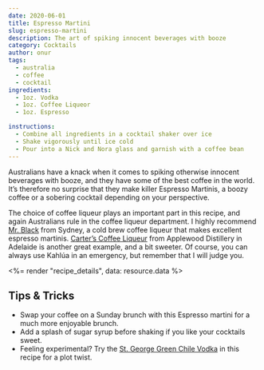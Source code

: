 ```yaml
---
date: 2020-06-01
title: Espresso Martini
slug: espresso-martini
description: The art of spiking innocent beverages with booze
category: Cocktails
author: onur
tags:
  - australia
  - coffee
  - cocktail
ingredients:
  - 1oz. Vodka
  - 1oz. Coffee Liqueor
  - 1oz. Espresso

instructions:
  - Combine all ingredients in a cocktail shaker over ice
  - Shake vigorously until ice cold
  - Pour into a Nick and Nora glass and garnish with a coffee bean
---
```


Australians have a knack when it comes to spiking otherwise innocent beverages with booze, and they have some of the best coffee in the world. It’s therefore no surprise that they make killer Espresso Martinis, a boozy coffee or a sobering cocktail depending on your perspective.

The choice of coffee liqueur plays an important part in this recipe, and again Australians rule in the coffee liqueur department. I highly recommend [Mr. Black](https://mrblack.co/row/products/coffee-liqueur/) from Sydney, a cold brew coffee liqueur that makes excellent espresso martinis. [Carter’s Coffee Liqueur](https://www.applewooddistillery.com.au/collections/current-collection/products/carters-original-coffee-liqueur) from Applewood Distillery in Adelaide is another great example, and a bit sweeter. Of course, you can always use Kahlúa in an emergency, but remember that I will judge you.

<%= render "recipe_details", data: resource.data %>

## Tips & Tricks

- Swap your coffee on a Sunday brunch with this Espresso martini for a much more enjoyable brunch.
- Add a splash of sugar syrup before shaking if you like your cocktails sweet.
- Feeling experimental? Try the [St. George Green Chile Vodka](http://www.stgeorgespirits.com/spirits/vodka/st-george-green-chile-vodka/) in this recipe for a plot twist.
